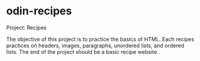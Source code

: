 # odin-recipes
Project: Recipes

The objective of this project is to practice the basics of HTML. Each recipes practices on headers, images, paragraphs, unordered lists, and ordered lists. The end of the project should be a basic recipe website.